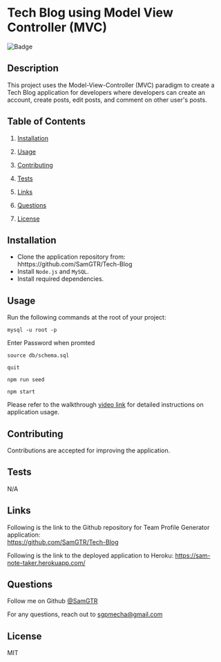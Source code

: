 # Tech Blog using Model View Controller (MVC)
![Badge](https://img.shields.io/badge/license-MIT-orange)
## Description

  This project uses the Model-View-Controller (MVC) paradigm to create a Tech Blog application for developers where developers can create an account, create posts, edit posts, and comment on other user's posts.
  
## Table of Contents

  1. [Installation](#installation)

  2. [Usage](#usage)

  3. [Contributing](#contributing)

  4. [Tests](#tests)

  5. [Links](#links)

  6. [Questions](#questions)

  7. [License](#license)

## Installation

  - Clone the application repository from: hhttps://github.com/SamGTR/Tech-Blog
  - Install `Node.js` and `MySQL`.
  - Install required dependencies.

## Usage

Run the following commands at the root of your project:

`mysql -u root -p`

Enter Password when promted

`source db/schema.sql`

`quit`

`npm run seed`
  
`npm start`

Please refer to the walkthrough [video link](#links) for detailed instructions on application usage.

## Contributing

  Contributions are accepted for improving the application.

## Tests

  N/A

## Links

  Following is the link to the Github repository for Team Profile Generator application:  
  https://github.com/SamGTR/Tech-Blog

  Following is the link to the deployed application to Heroku:
  https://sam-note-taker.herokuapp.com/

## Questions

  Follow me on Github [@SamGTR](https://github.com/SamGTR)

  For any questions, reach out to sgpmecha@gmail.com

## License

  MIT
